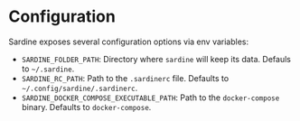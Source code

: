 # Configuration

Sardine exposes several configuration options via env variables:

* `SARDINE_FOLDER_PATH`: Directory where `sardine` will keep its data. Defauls to `~/.sardine`.
* `SARDINE_RC_PATH`: Path to the `.sardinerc` file. Defaults to `~/.config/sardine/.sardinerc`.
* `SARDINE_DOCKER_COMPOSE_EXECUTABLE_PATH`: Path to the `docker-compose` binary. Defaults to `docker-compose`.
